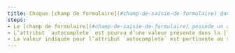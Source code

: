 ```yaml
---
title: Chaque [champ de formulaire](#champ-de-saisie-de-formulaire) dont l’objet se rapporte à une information concernant l’utilisateur vérifie-t-il ces conditions ?
steps:
- Le [champ de formulaire](#champ-de-saisie-de-formulaire) possède un attribut `autocomplete `;
- L’attribut `autocomplete` est pourvu d’une valeur présente dans la [liste des valeurs possibles pour l’attribut `autocomplete`](#liste-des-valeurs-possibles-pour-l-attribut-autocomplete) associés à un [champ de formulaire](#champ-de-saisie-de-formulaire) ;
- La valeur indiquée pour l’attribut `autocomplete` est pertinente au regard du type d’information attendu.
---
```

